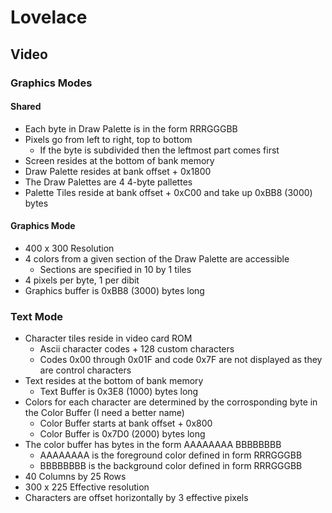 # Lovelace
## Video

### Graphics Modes

#### Shared
- Each byte in Draw Palette is in the form RRRGGGBB
- Pixels go from left to right, top to bottom
	- If the byte is subdivided then the leftmost part comes first
- Screen resides at the bottom of bank memory
- Draw Palette resides at bank offset + 0x1800
- The Draw Palettes are 4 4-byte pallettes
- Palette Tiles reside at bank offset + 0xC00 and take up 0xBB8 (3000) bytes

#### Graphics Mode

- 400 x 300 Resolution
- 4 colors from a given section of the Draw Palette are accessible
	- Sections are specified in 10 by 1 tiles
- 4 pixels per byte, 1 per dibit
- Graphics buffer is 0xBB8 (3000) bytes long

### Text Mode

- Character tiles reside in video card ROM
	- Ascii character codes + 128 custom characters
	- Codes 0x00 through 0x01F and code 0x7F are not displayed as they are control characters
- Text resides at the bottom of bank memory
	- Text Buffer is 0x3E8 (1000) bytes long
- Colors for each character are determined by the corrosponding byte in the Color Buffer (I need a better name)
	- Color Buffer starts at bank offset + 0x800
	- Color Buffer is 0x7D0 (2000) bytes long
- The color buffer has bytes in the form AAAAAAAA BBBBBBBB
	- AAAAAAAA is the foreground color defined in form RRRGGGBB
	- BBBBBBBB is the background color defined in form RRRGGGBB
- 40 Columns by 25 Rows
- 300 x 225 Effective resolution
- Characters are offset horizontally by 3 effective pixels
